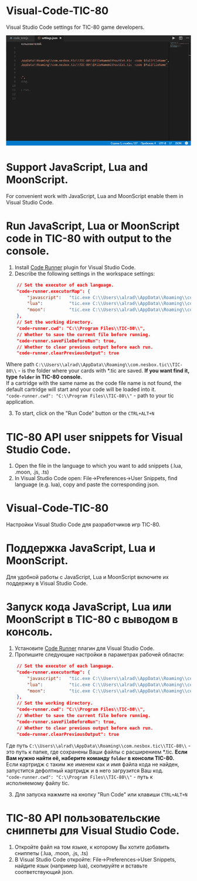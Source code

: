 # Visual-Code-TIC-80
Visual Studio Code settings for TIC-80 game developers.

![](resources/run_code_in_tic-80.gif)

Support JavaScript, Lua and MoonScript.
=======================================  
For convenient work with JavaScript, Lua and MoonScript enable them in Visual Studio Code.

Run JavaScript, Lua or MoonScript code in TIC-80 with output to the console.
============================================================================ 
1. Install [Code Runner](https://marketplace.visualstudio.com/items?itemName=formulahendry.code-runner) plugin for Visual Studio Code.
2. Describe the following settings in the workspace settings:
```json
    // Set the executor of each language.
    "code-runner.executorMap": {
        "javascript":   "tic.exe C:\\Users\\alrad\\AppData\\Roaming\\com.nesbox.tic\\TIC-80\\$fileNameWithoutExt.tic -code $fullFileName",
        "lua":          "tic.exe C:\\Users\\alrad\\AppData\\Roaming\\com.nesbox.tic\\TIC-80\\$fileNameWithoutExt.tic -code $fullFileName",      
        "moon":         "tic.exe C:\\Users\\alrad\\AppData\\Roaming\\com.nesbox.tic\\TIC-80\\$fileNameWithoutExt.tic -code $fullFileName"      
    },
    // Set the working directory.
    "code-runner.cwd": "C:\\Program Files\\TIC-80\\",
    // Whether to save the current file before running.
    "code-runner.saveFileBeforeRun": true,
    // Whether to clear previous output before each run.
    "code-runner.clearPreviousOutput": true
```
Where path `C:\\Users\\alrad\\AppData\\Roaming\\com.nesbox.tic\\TIC-80\\` - is the folder where your cards with *.tic are saved. **If you want find it, type `folder` in TIC-80 console.**  
If a cartridge with the same name as the code file name is not found, the default cartridge will start and your code will be loaded into it.  
`"code-runner.cwd": "C:\\Program Files\\TIC-80\\"` - path to your tic application.  

3. To start, click on the "Run Code" button or the `CTRL+ALT+N`

TIC-80 API user snippets for Visual Studio Code.
================================================
1. Open the file in the language to which you want to add snippets (.lua, .moon, .js, .ts)
2. In Visual Studio Code open: File->Preferences->User Snippets, find language (e.g. lua), copy and paste the corresponding json.



# Visual-Code-TIC-80
Настройки Visual Studio Code для разработчиков игр TIC-80.

Поддержка JavaScript, Lua и MoonScript.
=======================================  
Для удобной работы с JavaScript, Lua и MoonScript включите их поддержку в Visual Studio Code.

Запуск кода JavaScript, Lua или MoonScript в TIC-80 с выводом в консоль.
======================================================================== 
1. Установите [Code Runner](https://marketplace.visualstudio.com/items?itemName=formulahendry.code-runner) плагин для Visual Studio Code.
2. Пропишите следующие настройки в параметрах рабочей области:
```json
    // Set the executor of each language.
    "code-runner.executorMap": {
        "javascript":   "tic.exe C:\\Users\\alrad\\AppData\\Roaming\\com.nesbox.tic\\TIC-80\\$fileNameWithoutExt.tic -code $fullFileName",
        "lua":          "tic.exe C:\\Users\\alrad\\AppData\\Roaming\\com.nesbox.tic\\TIC-80\\$fileNameWithoutExt.tic -code $fullFileName",      
        "moon":         "tic.exe C:\\Users\\alrad\\AppData\\Roaming\\com.nesbox.tic\\TIC-80\\$fileNameWithoutExt.tic -code $fullFileName"     
    },
    // Set the working directory.
    "code-runner.cwd": "C:\\Program Files\\TIC-80\\",
    // Whether to save the current file before running.
    "code-runner.saveFileBeforeRun": true,
    // Whether to clear previous output before each run.
    "code-runner.clearPreviousOutput": true
```
Где путь `C:\\Users\\alrad\\AppData\\Roaming\\com.nesbox.tic\\TIC-80\\` - это путь к папке, где сохранены Ваши файлы с расширением *.tic. **Если Вам нужно найти её, наберите команду `folder` в консоли TIC-80.**  
Если картридж с таким же именем как и имя файла кода не найден, запустится дефолтный картридж и в него загрузится Ваш код.  
`"code-runner.cwd": "C:\\Program Files\\TIC-80\\"` - путь к исполняемому файлу tic.  

3. Для запуска нажмите на кнопку "Run Code" или клавиши `CTRL+ALT+N`

TIC-80 API пользовательские сниппеты для Visual Studio Code.
============================================================
1. Откройте файл на том языке, к которому Вы хотите добавить сниппеты (.lua, .moon, .js, .ts)
2. В Visual Studio Code откройте: File->Preferences->User Snippets, найдите язык (например lua), скопируйте и вставьте соответствующий json.
